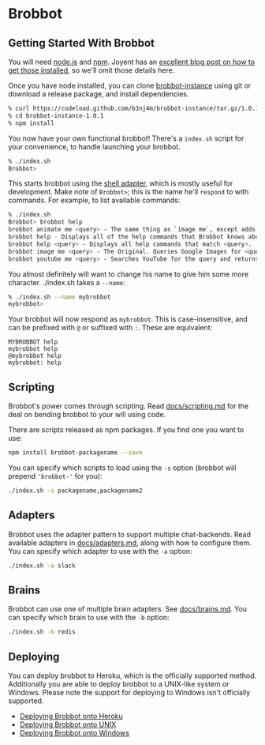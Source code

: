 # Brobbot

## Getting Started With Brobbot

You will need [node.js](http://nodejs.org/) and [npm](https://npmjs.org/). Joyent has
an [excellent blog post on how to get those installed](http://joyent.com/blog/installing-node-and-npm), so we'll omit those details here.

Once you have node installed, you can clone [brobbot-instance](https://github.com/b3nj4m/brobbot-instance) using git or download a release package, and install dependencies.

```bash
% curl https://codeload.github.com/b3nj4m/brobbot-instance/tar.gz/1.0.1 | tar -xz
% cd brobbot-instance-1.0.1
% npm install
```

You now have your own functional brobbot! There's a `index.sh` script
for your convenience, to handle launching your brobbot.

```bash
% ./index.sh
Brobbot>
```

This starts brobbot using the [shell adapter](adapters/shell.md), which
is mostly useful for development. Make note of  `Brobbot>`; this is the name he'll
`respond` to with commands. For example, to list available commands:

```bash
% ./index.sh
Brobbot> brobbot help
brobbot animate me <query> - The same thing as `image me`, except adds a few parameters to try to return an animated GIF instead.
brobbot help - Displays all of the help commands that Brobbot knows about.
brobbot help <query> - Displays all help commands that match <query>.
brobbot image me <query> - The Original. Queries Google Images for <query> and returns a random top result.
brobbot youtube me <query> - Searches YouTube for the query and returns the video embed link.
```

You almost definitely will want to change his name to give him some more character. ./index.sh takes a `--name`:

```bash
% ./index.sh --name mybrobbot
mybrobbot>
```

Your brobbot will now respond as `mybrobbot`. This is
case-insensitive, and can be prefixed with `@` or suffixed with `:`. These are equivalent:

```
MYBROBBOT help
mybrobbot help
@mybrobbot help
mybrobbot: help
```

## Scripting

Brobbot's power comes through scripting. Read [docs/scripting.md](scripting.md) for the deal on bending brobbot to your will using code.

There are scripts released as npm packages. If you find one you want to use:

```bash
npm install brobbot-packagename --save
```

You can specify which scripts to load using the `-s` option (brobbot will prepend `'brobbot-'` for you):

```bash
./index.sh -s packagename,packagename2
```

## Adapters

Brobbot uses the adapter pattern to support multiple chat-backends. Read available adapters in [docs/adapters.md](adapters.md), along with how to configure them.
You can specify which adapter to use with the `-a` option:

```bash
./index.sh -a slack
```

## Brains

Brobbot can use one of multiple brain adapters. See [docs/brains.md](brains.md). You can specify which brain to use with the `-b` option:

```bash
./index.sh -b redis
```

## Deploying

You can deploy brobbot to Heroku, which is the officially supported method.
Additionally you are able to deploy brobbot to a UNIX-like system or Windows.
Please note the support for deploying to Windows isn't officially supported.

* [Deploying Brobbot onto Heroku](deploying/heroku.md)
* [Deploying Brobbot onto UNIX](deploying/unix.md)
* [Deploying Brobbot onto Windows](deploying/windows.md)
